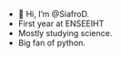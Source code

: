  - 👋 Hi, I’m @SiafroD.
 - First year at ENSEEIHT
 - Mostly studying science.
 - Big fan of python.

<!---
SiafroD/SiafroD is a ✨ special ✨ repository because its `README.md` (this file) appears on your GitHub profile.
You can click the Preview link to take a look at your changes.
--->
